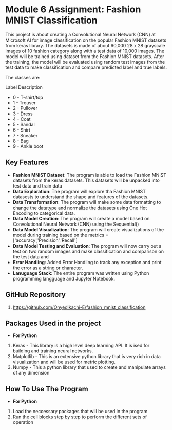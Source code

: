# Module 6 Assignment: Fashion MNIST Classification

This project is about creating a Convolutional Neural Network (CNN) at Microsoft AI for image classification on the popular Fashion MNIST datasets from keras library. The datasets is made of about 60,000 28 x 28 grayscale images of 10 fashion category along with a test data of 10,000 images. The model will be trained using dataset from the Fashion MNIST datasets. After the training, the model will be evaluated using random test images from the test data to make classification and compare predicted label and true labels.

The classes are:

Label 	Description
- 0  -	T-shirt/top
- 1  -	Trouser
- 2  -	Pullover
- 3  -	Dress
- 4  -	Coat
- 5  -	Sandal
- 6  -	Shirt
- 7  -	Sneaker
- 8  -	Bag
- 9  -	Ankle boot


## Key Features

- **Fashion MNIST Dataset**: The program is able to load the Fashion MNIST datasets from the keras.datasets. This datasets will be unpacked into test data and train data
- **Data Exploration**: The program will explore tha Fashion MNIST datasests to understand the shape and features of the datasets.
- **Data Transformation**: The program will make some data formatting to change the datatype and normalize the datasets using One Hot Encoding to categorical data.
- **Data Model Creation**: The program will create a model based on Convolutional Neural Network (CNN) using the Sequential()
- **Data Model Visualization**: The program will create visualizations of the model during training based on the metrics = ['accuracy','Precision','Recall']
- **Data Model Testing and Evaluation**: The program will now carry out a test on two random images and make classification and comparison on the test data and 
- **Error Handling**: Added Error Handling to track any exception and print the error as a string or character.
- **Lanuguage Stack**: The entire program was written using Python programming langguage and Jupyter Notebook.

## GitHub Repository
1. https://github.com/Onyedikachi-E/fashion_mnist_classification


## Packages Used in the project
- **For Python**
1. Keras - This library is a high level deep learning API. It is ised for building and training neural networks.
2. Matplotlib - This is an extensive python library that is very rich in data visualization and will be used for metric plotting.
3. Numpy - This a python library that used to create and manipulate arrays of any dimension


## How To Use The Program
- **For Python**
1. Load the neccessary packages that will be used in the program
2. Run the cell blocks step by step to perform the different sets of operation

